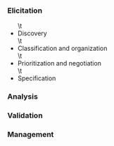 <h3>Elicitation</h3>
<ul>
  \t<li>Discovery</li>
  \t<li>Classification and organization</li>
  \t<li>Prioritization and negotiation</li>
  \t<li>Specification</li>
</ul>  
<h3>Analysis</h3>  
<h3>Validation</h3> 
<h3>Management</h3> 
